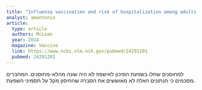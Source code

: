 ```yaml
---
title: "Influenza vaccination and risk of hospitalization among adults with laboratory confirmed influenza illness"
analyst: amantonio
article:
  type: article
  authors: McLean
  year: 2014
  magazine: Vaccine
  link: https://www.ncbi.nlm.nih.gov/pubmed/24291201
  pubmed: 24291201
---
```


למחוסנים שחלו בשפעת הסיכון לאישפוז לא היה שונה מהלא-מחוסנים. המחברים מסכמים כי הנתונים האלה לא מאוששים את הסברה שהחיסון מקל על תסמיני השפעת.
